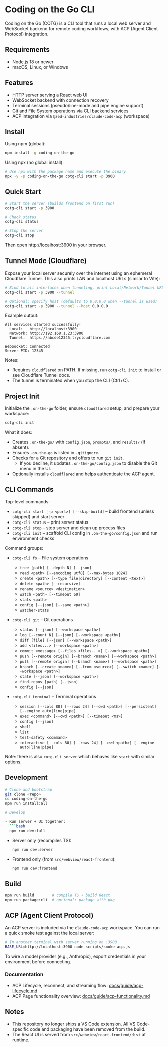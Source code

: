 # Coding on the Go CLI

Coding on the Go (COTG) is a CLI tool that runs a local web server and WebSocket backend for remote coding workflows, with ACP (Agent Client Protocol) integration.

## Requirements

- Node.js 18 or newer
- macOS, Linux, or Windows

## Features

- HTTP server serving a React web UI
- WebSocket backend with connection recovery
- Terminal sessions (pseudo/line-mode and pipe engine support)
- Git and File System operations via CLI backend services
- ACP integration via `@zed-industries/claude-code-acp` (workspace)

## Install

Using npm (global):

```bash
npm install -g coding-on-the-go
```

Using npx (no global install):

```bash
# Use npx with the package name and execute the binary
npx -y -p coding-on-the-go cotg-cli start -p 3900
```

## Quick Start

```bash
# Start the server (builds frontend on first run)
cotg-cli start -p 3900

# Check status
cotg-cli status

# Stop the server
cotg-cli stop
```

Then open http://localhost:3900 in your browser.

## Tunnel Mode (Cloudflare)

Expose your local server securely over the internet using an ephemeral Cloudflare Tunnel. This also prints LAN and localhost URLs (similar to Vite):

```bash
# Bind to all interfaces when tunneling, print Local/Network/Tunnel URLs
cotg-cli start -p 3900 --tunnel

# Optional: specify host (defaults to 0.0.0.0 when --tunnel is used)
cotg-cli start -p 3900 --tunnel --host 0.0.0.0
```

Example output:

```
All services started successfully!
  Local:   http://localhost:3900
  Network: http://192.168.1.23:3900
  Tunnel:  https://abcde12345.trycloudflare.com

WebSocket: Connected
Server PID: 12345
```

Notes:
- Requires `cloudflared` on PATH. If missing, run `cotg-cli init` to install or see Cloudflare Tunnel docs.
- The tunnel is terminated when you stop the CLI (Ctrl+C).

## Project Init

Initialize the `.on-the-go` folder, ensure `cloudflared` setup, and prepare your workspace:

```bash
cotg-cli init
```

What it does:
- Creates `.on-the-go/` with `config.json`, `prompts/`, and `results/` (if absent).
- Ensures `.on-the-go` is listed in `.gitignore`.
- Checks for a Git repository and offers to run `git init`.
  - If you decline, it updates `.on-the-go/config.json` to disable the Git menu in the UI.
- Optionally installs `cloudflared` and helps authenticate the ACP agent.

## CLI Commands

Top-level commands:

- `cotg-cli start [-p <port>] [--skip-build]` – build frontend (unless skipped) and start server
- `cotg-cli status` – print server status
- `cotg-cli stop` – stop server and clean up process files
- `cotg-cli init` – scaffold CLI config in `.on-the-go/config.json` and run environment checks

Command groups:

- `cotg-cli fs` – File system operations
  - `tree [path] [--depth N] [--json]`
  - `read <path> [--encoding utf8] [--max-bytes 1024]`
  - `create <path> [--type file|directory] [--content <text>]`
  - `delete <path> [--recursive]`
  - `rename <source> <destination>`
  - `watch <path> [--timeout 60]`
  - `stats <path>`
  - `config [--json] [--save <path>]`
  - `watcher-stats`

- `cotg-cli git` – Git operations
  - `status [--json] [--workspace <path>]`
  - `log [--count N] [--json] [--workspace <path>]`
  - `diff [file] [--json] [--workspace <path>]`
  - `add <files...> [--workspace <path>]`
  - `commit <message> [--files <files...>] [--workspace <path>]`
  - `push [--remote origin] [--branch <name>] [--workspace <path>]`
  - `pull [--remote origin] [--branch <name>] [--workspace <path>]`
  - `branch [--create <name>] [--from <source>] [--switch <name>] [--workspace <path>]`
  - `state [--json] [--workspace <path>]`
  - `find-repos [path] [--json]`
  - `config [--json]`

- `cotg-cli terminal` – Terminal operations
  - `session [--cols 80] [--rows 24] [--cwd <path>] [--persistent] [--engine auto|line|pipe]`
  - `exec <command> [--cwd <path>] [--timeout <ms>]`
  - `config [--json]`
  - `shell`
  - `list`
  - `test-safety <command>`
  - `interactive [--cols 80] [--rows 24] [--cwd <path>] [--engine auto|line|pipe]`

Note: there is also `cotg-cli server` which behaves like `start` with similar options.

## Development

```bash
# Clone and bootstrap
git clone <repo>
cd coding-on-the-go
npm run install:all

# Develop

- Run server + UI together:
  ```bash
  npm run dev:full
  ```

- Server only (recompiles TS):
  ```bash
  npm run dev:server
  ```

- Frontend only (from `src/webview/react-frontend`):
  ```bash
  npm run dev:frontend
  ```

## Build

```bash
npm run build        # compile TS + build React
npm run package:cli  # optional: package with pkg
```

## ACP (Agent Client Protocol)

An ACP server is included via the `claude-code-acp` workspace. You can run a quick smoke test against the local server:

```bash
# In another terminal with server running on :3900
BASE_URL=http://localhost:3900 node scripts/smoke-acp.js
```

To wire a model provider (e.g., Anthropic), export credentials in your environment before connecting.

### Documentation

- ACP Lifecycle, reconnect, and streaming flow: [docs/guide/acp-lifecycle.md](docs/guide/acp-lifecycle.md)
- ACP Page functionality overview: [docs/guide/acp-functionality.md](docs/guide/acp-functionality.md)

## Notes

- This repository no longer ships a VS Code extension. All VS Code-specific code and packaging have been removed from the build.
- The React UI is served from `src/webview/react-frontend/dist` at runtime.

